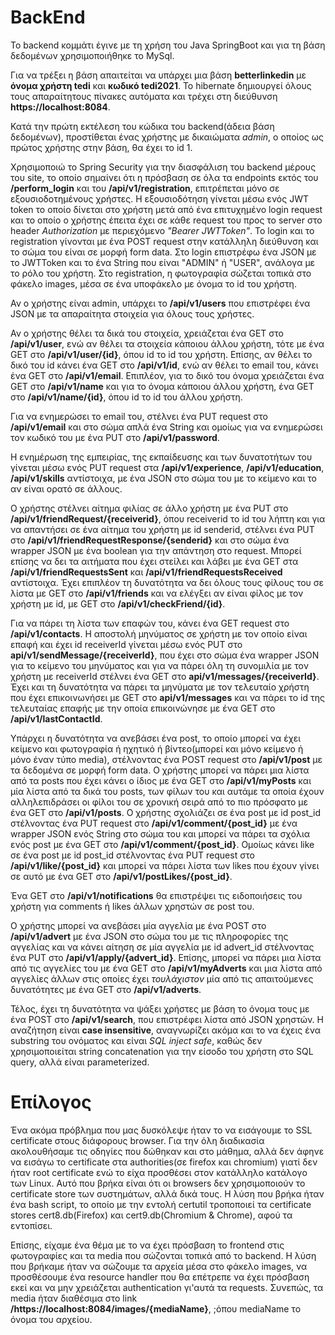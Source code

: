 # BackEnd

To backend κομμάτι έγινε με τη χρήση του Java SpringBoot και για τη βάση δεδομένων χρησιμοποιήθηκε το MySql.

Για να τρέξει η βάση απαιτείται να υπάρχει μια βάση **betterlinkedin** με **όνομα χρήστη tedi** και **κωδικό tedi2021**. Το hibernate δημιουργεί όλους τους απαραίτητους πίνακες αυτόματα και τρέχει στη διεύθυνση **https://localhost:8084**.

Κατά την πρώτη εκτέλεση του κώδικα του backend(άδεια βάση δεδομένων), προστίθεται ένας χρήστης με δικαιώματα *admin*, ο οποίος ως πρώτος χρήστης στην βάση, θα έχει το id 1.

Χρησιμοποιώ το Spring Security για την διασφάλιση του backend μέρους του site, το οποίο σημαίνει ότι η πρόσβαση σε όλα τα endpoints εκτός του **/perform_login** και του **/api/v1/registration**, επιτρέπεται μόνο σε εξουσιοδοτημένους χρήστες. Η εξουσιοδότηση γίνεται μέσω ενός JWT token το οποίο δίνεται στο χρήστη μετά από ένα επιτυχημένο login request και το οποίο ο χρήστης έπειτα έχει σε κάθε request του προς το server στο header *Authorization* με περιεχόμενο *"Bearer JWTToken"*. Το login και το registration γίνονται με ένα POST request στην κατάλληλη διεύθυνση και το σώμα του είναι σε μορφή form data. Στο login επιστρέφω ένα JSON με το JWTToken και το ένα String που είναι "ADMIN" ή "USER", ανάλογα με το ρόλο του χρήστη. Στο registration, η φωτογραφία σώζεται τοπικά στο φάκελο images, μέσα σε ένα υποφάκελο με όνομα το id του χρήστη.

Αν ο χρήστης είναι admin, υπάρχει το **/api/v1/users** που επιστρέφει ένα JSON με τα απαραίτητα στοιχεία για όλους τους χρήστες.

Αν ο χρήστης θέλει τα δικά του στοιχεία, χρειάζεται ένα GET στο **/api/v1/user**, ενώ αν θέλει τα στοιχεία κάποιου άλλου χρήστη, τότε με ένα GET στο **/api/v1/user/{id}**, όπου id το id του χρήστη. Επίσης, αν θέλει το δικό του id κάνει ένα GET στο **/api/v1/id**, ενώ αν θέλει το email του, κάνει ένα GET στο **/api/v1/email**. Επιπλέον, για το δικό του όνομα χρειάζεται ένα GET στο **/api/v1/name** και για το όνομα κάποιου άλλου χρήστη, ένα GET στο **/api/v1/name/{id}**, όπου id το id του άλλου χρήστη.

Για να ενημερώσει το email του, στέλνει ένα PUT request στο **/api/v1/email** και στο σώμα απλά ένα String και ομοίως για να ενημερώσει τον κωδικό του με ένα PUT στο **/api/v1/password**.

Η ενημέρωση της εμπειρίας, της εκπαίδευσης και των δυνατοτήτων του γίνεται μέσω ενός PUT request στα **/api/v1/experience**, **/api/v1/education**, **/api/v1/skills** αντίστοιχα, με ένα JSON στο σώμα του με το κείμενο και το αν είναι ορατό σε άλλους.

Ο χρήστης στέλνει αίτημα φιλίας σε άλλο χρήστη με ένα PUT στο **/api/v1/friendRequest/{receiverid}**, όπου receiverid το id του λήπτη και για να απαντήσει σε ένα αίτημα του χρήστη με id senderid, στέλνει ένα PUT στο **/api/v1/friendRequestResponse/{senderid}** και στο σώμα ένα wrapper JSON με ένα boolean για την απάντηση στο request. Μπορεί επίσης να δει τα αιτήματα που έχει στείλει και λάβει με ένα GET στα **/api/v1/friendRequestsSent** και **/api/v1/friendRequestsReceived** αντίστοιχα. Έχει επιπλέον τη δυνατότητα να δει όλους τους φίλους του σε λίστα με GET στο **/api/v1/friends** και να ελέγξει αν είναι φίλος με τον χρήστη με id, με GET στο **/api/v1/checkFriend/{id}**.

Για να πάρει τη λίστα των επαφών του, κάνει ένα GET request στο **/api/v1/contacts**. Η αποστολή μηνύματος σε χρήστη με τον οποίο είναι επαφή και έχει id receiverId γίνεται μέσω ενός PUT στο **api/v1/sendMessage/{receiverId}**, που έχει στο σώμα ένα wrapper JSON για το κείμενο του μηνύματος και για να πάρει όλη τη συνομιλία με τον χρήστη με receiverId στέλνει ένα GET στο **api/v1/messages/{receiverId}**. Έχει και τη δυνατότητα να πάρει τα μηνύματα με τον τελευταίο χρήστη που έχει επικοινωνήσει με GET στο **api/v1/messages** και να πάρει το id της τελευταίας επαφής με την οποία επικοινώνησε με ένα GET στο **/api/v1/lastContactId**. 

Υπάρχει η δυνατότητα να ανεβάσει ένα post, το οποίο μπορεί να έχει κείμενο και φωτογραφία ή ηχητικό  ή βίντεο(μπορεί και μόνο κείμενο ή μόνο έναν τύπο media), στέλνοντας ένα POST request στο **/api/v1/post** με τα δεδομένα σε μορφή form data. Ο χρήστης μπορεί να πάρει μια λίστα από τα posts που έχει κάνει ο ίδιος με ένα GET στο **/api/v1/myPosts** και μία λίστα από τα δικά του posts, των φίλων του και αυτάμε τα οποία έχουν αλληλεπιδράσει οι φίλοι του σε χρονική σειρά από το πιο πρόσφατο με ένα GET στο **/api/v1/posts**. Ο χρήστης σχολιάζει σε ένα post με id post_id στέλνοντας ένα PUT request στο **/api/v1/comment/{post_id}** με ένα wrapper JSON ενός String στο σώμα του και μπορεί να πάρει τα σχόλια ενός post με ένα GET στο **/api/v1/comment/{post_id}**. Ομοίως κάνει like σε ένα post με id post_id στέλνοντας ένα PUT request στο **/api/v1/like/{post_id}** και μπορεί να πάρει λίστα των likes που έχουν γίνει σε αυτό με ένα GET στο **/api/v1/postLikes/{post_id}**.

Ένα GET στο **/api/v1/notifications** θα επιστρέψει τις ειδοποιήσεις του χρήστη για comments ή likes άλλων χρηστών σε post του.

Ο χρήστης μπορεί να ανεβάσει μία αγγελία με ένα POST στο **/api/v1/advert** με ένα JSON στο σώμα του με τις πληροφορίες της αγγελίας και να κάνει αίτηση σε μία αγγελία με id advert_id στέλνοντας ένα PUT στο **/api/v1/apply/{advert_id}**. Επίσης, μπορεί να πάρει μια λίστα από τις αγγελίες του με ένα GET στο **/api/v1/myAdverts** και μια λίστα από αγγελίες άλλων στις οποίες έχει *τουλάχιστον* μία από τις απαιτούμενες δυνατότητες με ένα GET στο **/api/v1/adverts**.

Τέλος, έχει τη δυνατότητα να ψάξει χρήστες με βάση το όνομα τους με ένα POST στο **/api/v1/search**, που επιστρέφει λίστα από JSON χρηστών. Η αναζήτηση είναι **case insensitive**, αναγνωρίζει ακόμα και το να έχεις ένα substring του ονόματος και είναι *SQL inject safe*, καθώς δεν χρησιμοποιείται string concatenation για την είσοδο του χρήστη στο SQL query, αλλά είναι parameterized.

# Επίλογος

Ένα ακόμα πρόβλημα που μας δυσκόλεψε ήταν το να εισάγουμε το SSL certificate στους διάφορους browser. Για την όλη διαδικασία ακολουθήσαμε τις οδηγίες που δώθηκαν και στο μάθημα, αλλά δεν άφηνε να εισάγω το certificate στα authorities(σε firefox και chromium) γιατί δεν ήταν root certificate ενώ το είχα προσθέσει στον κατάλληλο κατάλογο των Linux. Αυτό που βρήκα είναι ότι οι browsers δεν χρησιμοποιούν το certificate store των συστημάτων, αλλά δικά τους. Η λύση που βρήκα ήταν ένα bash script, το οποίο με την εντολή certutil τροποποιεί τα certificate stores cert8.db(Firefox) και cert9.db(Chromium & Chrome), αφού τα εντοπίσει.

Επίσης, είχαμε ένα θέμα με το να έχει πρόσβαση το frontend στις φωτογραφίες και τα media που σώζονται τοπικά από το backend. Η λύση που βρήκαμε ήταν να σώζουμε τα αρχεία μέσα στο φάκελο images, να προσθέσουμε ένα resource handler που θα επέτρεπε να έχει πρόσβαση εκεί και να μην χρειάζεται authentication γι'αυτά τα requests. Συνεπώς, τα media ήταν διαθέσιμα στο link **/https://localhost:8084/images/{mediaName}**, ;όπου mediaName το όνομα του αρχείου.




